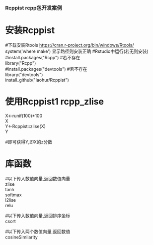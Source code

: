 ### Rcppist  rcpp包开发案例  
 
  
# 安装Rcppist    
#下载安装Rtools  https://cran.r-project.org/bin/windows/Rtools/  
system('where make')  显示路径则安装正确
#Rstudio中运行(若无则安装)  
#install.packages("Rcpp")  #若不存在  
library("Rcpp")    
#install.packages("devtools")  #若不存在    
library("devtools")      
install_github("laohur/Rcppist")    
  
  
# 使用Rcppist1  rcpp_zlise
X<-runif(100)*100  
X  
Y<-Rcppist::zlise(X)  
Y  
  
#即可获得Y,即X的z分数  

# 库函数  

#以下传入数值向量,返回数值向量  
zlise  
tanh  
softmax  
l2lise  
relu  

#以下传入数值向量,返回排序坐标  
csort  

#以下传入两个数值向量,返回数值  
cosineSimilarity  